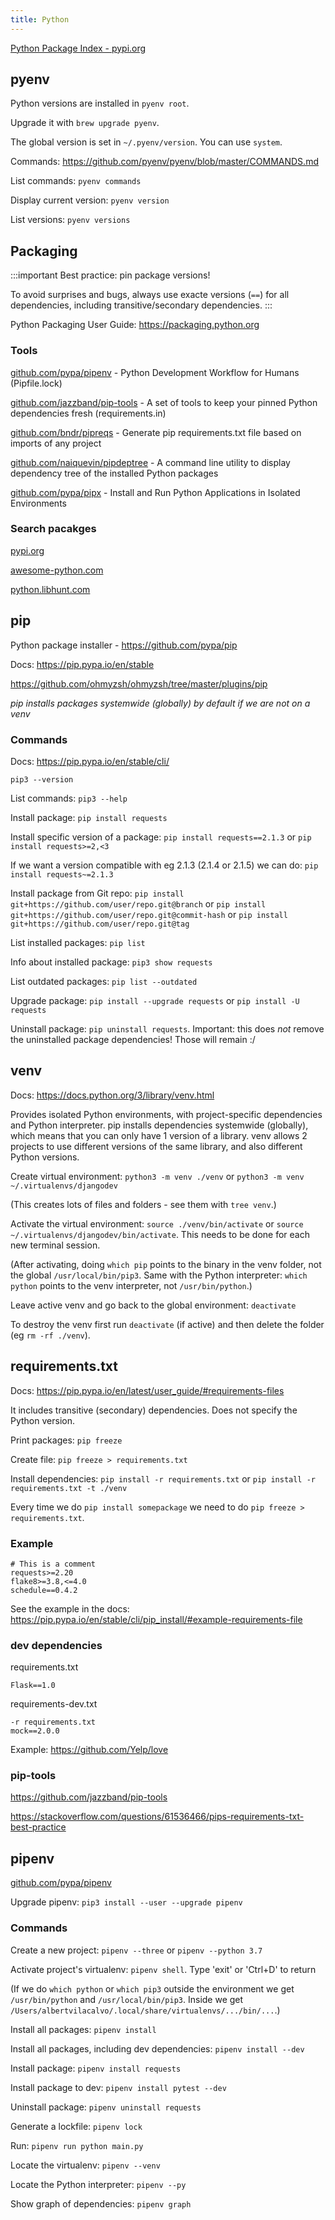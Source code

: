 ```yaml
---
title: Python
---
```


[Python Package Index - pypi.org](https://pypi.org)


## pyenv

Python versions are installed in `pyenv root`.

Upgrade it with `brew upgrade pyenv`.

The global version is set in `~/.pyenv/version`. You can use `system`.

Commands: https://github.com/pyenv/pyenv/blob/master/COMMANDS.md

List commands: `pyenv commands`

Display current version: `pyenv version`

List versions: `pyenv versions`


## Packaging

:::important
Best practice: pin package versions!

To avoid surprises and bugs, always use exacte versions (`==`) for all dependencies, including transitive/secondary dependencies.
:::

Python Packaging User Guide: https://packaging.python.org

### Tools

[github.com/pypa/pipenv](https://github.com/pypa/pipenv) - Python Development Workflow for Humans (Pipfile.lock)

[github.com/jazzband/pip-tools](https://github.com/jazzband/pip-tools) - A set of tools to keep your pinned Python dependencies fresh (requirements.in)

[github.com/bndr/pipreqs](https://github.com/bndr/pipreqs) - Generate pip requirements.txt file based on imports of any project

[github.com/naiquevin/pipdeptree](https://github.com/naiquevin/pipdeptree) - A command line utility to display dependency tree of the installed Python packages

[github.com/pypa/pipx](https://github.com/pypa/pipx) - Install and Run Python Applications in Isolated Environments

### Search pacakges

[pypi.org](https://pypi.org)

[awesome-python.com](https://awesome-python.com)

[python.libhunt.com](https://python.libhunt.com/)


## pip

Python package installer - https://github.com/pypa/pip

Docs: https://pip.pypa.io/en/stable

https://github.com/ohmyzsh/ohmyzsh/tree/master/plugins/pip

_pip installs packages systemwide (globally) by default if we are not on a venv_

### Commands

Docs: https://pip.pypa.io/en/stable/cli/

`pip3 --version`

List commands: `pip3 --help`

Install package: `pip install requests`

Install specific version of a package: `pip install requests==2.1.3` or `pip install requests>=2,<3`

If we want a version compatible with eg 2.1.3 (2.1.4 or 2.1.5) we can do: `pip install requests~=2.1.3`

Install package from Git repo: `pip install git+https://github.com/user/repo.git@branch` or `pip install git+https://github.com/user/repo.git@commit-hash` or `pip install git+https://github.com/user/repo.git@tag`

List installed packages: `pip list`

Info about installed package: `pip3 show requests`

List outdated packages: `pip list --outdated`

Upgrade package: `pip install --upgrade requests` or `pip install -U requests`

Uninstall package: `pip uninstall requests`. Important: this does _not_ remove the uninstalled package dependencies! Those will remain :/


## venv

Docs: https://docs.python.org/3/library/venv.html

Provides isolated Python environments, with project-specific dependencies and Python interpreter. pip installs dependencies systemwide (globally), which means that you can only have 1 version of a library. venv allows 2 projects to use different versions of the same library, and also different Python versions.

Create virtual environment: `python3 -m venv ./venv` or `python3 -m venv ~/.virtualenvs/djangodev`

(This creates lots of files and folders - see them with `tree venv`.)

Activate the virtual environment: `source ./venv/bin/activate` or `source ~/.virtualenvs/djangodev/bin/activate`. This needs to be done for each new terminal session.

(After activating, doing `which pip` points to the binary in the venv folder, not the global `/usr/local/bin/pip3`. Same with the Python interpreter: `which python` points to the venv interpreter, not `/usr/bin/python`.)

Leave active venv and go back to the global environment: `deactivate`

To destroy the venv first run `deactivate` (if active) and then delete the folder (eg `rm -rf ./venv`).


## requirements.txt

Docs: https://pip.pypa.io/en/latest/user_guide/#requirements-files

It includes transitive (secondary) dependencies. Does not specify the Python version.

Print packages: `pip freeze`

Create file: `pip freeze > requirements.txt`

Install dependencies: `pip install -r requirements.txt` or `pip install -r requirements.txt -t ./venv`

Every time we do `pip install somepackage` we need to do `pip freeze > requirements.txt`.

### Example
```
# This is a comment
requests>=2.20
flake8>=3.8,<=4.0
schedule==0.4.2
```
See the example in the docs: https://pip.pypa.io/en/stable/cli/pip_install/#example-requirements-file

### dev dependencies

requirements.txt
```
Flask==1.0
```
requirements-dev.txt
```
-r requirements.txt
mock==2.0.0
```
Example: https://github.com/Yelp/love

### pip-tools

https://github.com/jazzband/pip-tools

https://stackoverflow.com/questions/61536466/pips-requirements-txt-best-practice


## pipenv

[github.com/pypa/pipenv](https://github.com/pypa/pipenv)

Upgrade pipenv: `pip3 install --user --upgrade pipenv`

### Commands

Create a new project: `pipenv --three` or `pipenv --python 3.7`

Activate project's virtualenv: `pipenv shell`. Type 'exit' or 'Ctrl+D' to return

(If we do `which python` or `which pip3` outside the environment we get `/usr/bin/python` and `/usr/local/bin/pip3`. Inside we get `/Users/albertvilacalvo/.local/share/virtualenvs/.../bin/...`.)

Install all packages: `pipenv install`

Install all packages, including dev dependencies: `pipenv install --dev`

Install package: `pipenv install requests`

Install package to dev: `pipenv install pytest --dev`

Uninstall package: `pipenv uninstall requests`

Generate a lockfile: `pipenv lock`

Run: `pipenv run python main.py`

Locate the virtualenv: `pipenv --venv`

Locate the Python interpreter: `pipenv --py`

Show graph of dependencies: `pipenv graph`
